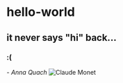 # hello-world
## it never says "hi" back...
### :(
*- Anna Quach*
![Claude Monet](https://github.com/ella-BR/hello-world/assets/153469544/565ced3e-b839-44f5-86d8-e5b4bc01b011)

